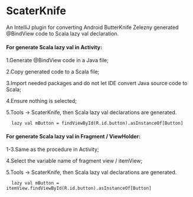 # ScaterKnife
An IntelliJ plugin for converting Android ButterKnife Zelezny generated @BindView code to Scala lazy val declaration.

#### For generate Scala lazy val in Activity:

1.Generate @BindView code in a Java file;

2.Copy generated code to a Scala file;

3.Import needed packages and do not let IDE convert Java source code to Scala;

4.Ensure nothing is selected;

5.Tools -> ScaterKnife, then Scala lazy val declarations are generated.

```
  lazy val mButton = findViewById(R.id.button).asInstanceOf[Button]
```

#### For generate Scala lazy val in Fragment / ViewHolder:

1-3.Same as the procedure in Activity;

4.Select the variable name of fragment view / itemView;

5.Tools -> ScaterKnife, then Scala lazy val declarations are generated.

```
  lazy val mButton = itemView.findViewById(R.id.button).asInstanceOf[Button]
```
